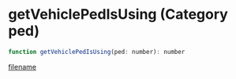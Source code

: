 # getVehiclePedIsUsing (Category ped)

```js
function getVehiclePedIsUsing(ped: number): number
```

[filename](getVehiclePedIsUsing_m.md ':include')